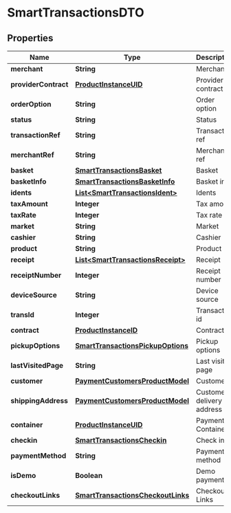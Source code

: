
# SmartTransactionsDTO

## Properties
Name | Type | Description | Notes
------------ | ------------- | ------------- | -------------
**merchant** | **String** | Merchant | 
**providerContract** | [**ProductInstanceUID**](ProductInstanceUID.md) | Provider contract | 
**orderOption** | **String** | Order option | 
**status** | **String** | Status | 
**transactionRef** | **String** | Transaction ref | 
**merchantRef** | **String** | Merchant ref | 
**basket** | [**SmartTransactionsBasket**](SmartTransactionsBasket.md) | Basket | 
**basketInfo** | [**SmartTransactionsBasketInfo**](SmartTransactionsBasketInfo.md) | Basket info | 
**idents** | [**List&lt;SmartTransactionsIdent&gt;**](SmartTransactionsIdent.md) | Idents | 
**taxAmount** | **Integer** | Tax amount | 
**taxRate** | **Integer** | Tax rate | 
**market** | **String** | Market | 
**cashier** | **String** | Cashier | 
**product** | **String** | Product | 
**receipt** | [**List&lt;SmartTransactionsReceipt&gt;**](SmartTransactionsReceipt.md) | Receipt | 
**receiptNumber** | **Integer** | Receipt number | 
**deviceSource** | **String** | Device source | 
**transId** | **Integer** | Transaction id | 
**contract** | [**ProductInstanceID**](ProductInstanceID.md) | Contract | 
**pickupOptions** | [**SmartTransactionsPickupOptions**](SmartTransactionsPickupOptions.md) | Pickup options | 
**lastVisitedPage** | **String** | Last visited page | 
**customer** | [**PaymentCustomersProductModel**](PaymentCustomersProductModel.md) | Customer | 
**shippingAddress** | [**PaymentCustomersProductModel**](PaymentCustomersProductModel.md) | Customers delivery address | 
**container** | [**ProductInstanceUID**](ProductInstanceUID.md) | Payment Container | 
**checkin** | [**SmartTransactionsCheckin**](SmartTransactionsCheckin.md) | Check in | 
**paymentMethod** | **String** | Payment method | 
**isDemo** | **Boolean** | Demo payment | 
**checkoutLinks** | [**SmartTransactionsCheckoutLinks**](SmartTransactionsCheckoutLinks.md) | Checkout Links | 



